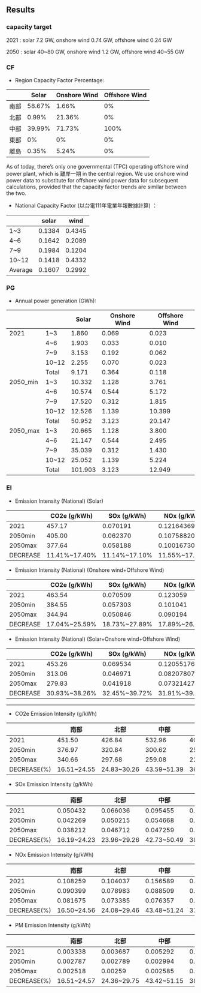 
## Results
### capacity target

2021 : solar 7.2 GW, onshore wind 0.74 GW, offshore wind 0.24 GW

2050 : solar 40~80 GW, onshore wind 1.2 GW, offshore wind 40~55 GW


### CF
 - Region Capacity Factor Percentage: 

|         | Solar         | Onshore Wind          | Offshore Wind
| -------- | ------------- | ------------- |  ------------- |
| 南部     | 58.67%        | 1.66%         | 0%
| 北部     | 0.99%         | 21.36%        | 0%
| 中部     | 39.99%        | 71.73%        | 100% 
| 東部     | 0%            | 0%            | 0%
| 離島     | 0.35%         | 5.24%         | 0%

As of today, there’s only one governmental (TPC) operating offshore wind power plant,  which is 離岸一期 in the central region. 
We use onshore wind power data to substitute for offshore wind power data for subsequent calculations, provided that the capacity factor trends are similar between the two.


 - National Capacity Factor (以台電111年電業年報數據計算) ：
 
|       | solar  | wind   |
|-------|--------|--------|
| 1~3   | 0.1384 | 0.4345 |
| 4~6   | 0.1642 | 0.2089 |
| 7~9   | 0.1984 | 0.1204 |
| 10~12 | 0.1418 | 0.4332 |
| Average| 0.1607 | 0.2992 |


### PG
 - Annual power generation (GWh): 

|        |         | Solar        | Onshore Wind          | Offshore Wind          |
|--------|---------|--------------|-----------------------|------------------------|
| 2021   | 1~3     | 1.860        | 0.069                 | 0.023                  |
|        | 4~6     | 1.903        | 0.033                 | 0.010                  |
|        | 7~9     | 3.153        | 0.192                 | 0.062                  |
|        | 10~12   | 2.255        | 0.070                 | 0.023                  |
|   |Total       | 9.171        | 0.364                 | 0.118                  |
| 2050_min | 1~3     | 10.332       | 1.128                 | 3.761                  |
|        | 4~6     | 10.574       | 0.544                 | 5.172                  |
|        | 7~9     | 17.520       | 0.312                 | 1.815                  |
|        | 10~12   | 12.526       | 1.139                 | 10.399                 |
|   | Total  | 50.952       | 3.123                 | 20.147                 |
| 2050_max | 1~3     | 20.665       | 1.128                 | 3.800                  |
|        | 4~6     | 21.147       | 0.544                 | 2.495                  |
|        | 7~9     | 35.039       | 0.312                 | 1.430                  |
|        | 10~12   | 25.052       | 1.139                 | 5.224                  |
|     | Total   | 101.903      | 3.123                 | 12.949                 |





### EI
 - Emission Intensity (National) (Solar)
 
|           | CO2e (g/kWh) | SOx (g/kWh) | NOx (g/kWh) | PM (g/kWh) |
|-----------|--------------|-------------|-------------|------------|
| 2021      | 457.17       | 0.070191    | 0.12164369  | 0.00406047 |
| 2050min   | 405.00       | 0.062370    | 0.10758820  | 0.00360143 |
| 2050max   | 377.64       | 0.058188    | 0.10016730  | 0.00335824 |
| DECREASE  | 11.41%~17.40% | 11.14%~17.10%| 11.55%~17.66%| 11.31%~17.29%|

 - Emission Intensity (National) (Onshore wind+Offshore Wind)

|           | CO2e (g/kWh) | SOx (g/kWh) | NOx (g/kWh) | PM (g/kWh) |
|-----------|--------------|-------------|-------------|------------|
| 2021      | 463.54       | 0.070509    | 0.123059    | 0.004091   |
| 2050min   | 384.55       | 0.057303    | 0.101041    | 0.003338   |
| 2050max   | 344.94       | 0.050846    | 0.090194    | 0.002968   |
| DECREASE  | 17.04%~25.59% | 18.73%~27.89%| 17.89%~26.71%| 18.41%~27.45%|



 - Emission Intensity (National) (Solar+Onshore wind+Offshore Wind)

|           | CO2e (g/kWh) | SOx (g/kWh) | NOx (g/kWh) | PM (g/kWh) |
|-----------|-------------|------------|------------|------------|
| 2021      | 453.26      | 0.069534   | 0.12055176 | 0.00402305 |
| 2050min   | 313.06      | 0.046971   | 0.08207807 | 0.00272495 |
| 2050max   | 279.83      | 0.041918   | 0.07321427 | 0.00243117 |
| DECREASE  | 30.93%~38.26% | 32.45%~39.72% | 31.91%~39.27% | 32.27%~39.57% |


---


 - CO2e Emission Intensity (g/kWh) 

|         | 南部    | 北部    | 中部    | 東部    | 全台平均  |
| ------- | ------- | ------- | ------- | ------- | ---------- |
| 2021    | 451.50  | 426.84  | 532.96  | 401.73  | 453.26     |
| 2050min | 376.97  | 320.84  | 300.62  | 253.81  | 313.06     |
| 2050max | 340.66  | 297.68  | 259.08  | 221.89  | 279.83     |
| DECREASE(%) | 16.51~24.55  | 24.83~30.26  | 43.59~51.39  | 36.82~44.77  | 30.93~38.26     |


  
 - SOx Emission Intensity (g/kWh)
 
|         | 南部      | 北部      | 中部      | 東部      | 全台平均  |
| ------- | --------- | --------- | --------- | --------- | ---------- |
| 2021    | 0.050432  | 0.066036  | 0.095455  | 0.066213  | 0.069534   |
| 2050min | 0.042269  | 0.050215  | 0.054668  | 0.040732  | 0.046971   |
| 2050max | 0.038212  | 0.046712  | 0.047259  | 0.035487  | 0.041918   |
| DECREASE(%) | 16.19~24.23  | 23.96~29.26       | 42.73~50.49      | 38.48~46.40       | 32.45~39.72    |


 - NOx Emission Intensity (g/kWh)
 
|         | 南部      | 北部      | 中部      | 東部      | 全台平均    |
| ------- | --------- | --------- | --------- | --------- | ---------- |
| 2021    | 0.108259  | 0.104037  | 0.156589  | 0.113322  | 0.12055176 |
| 2050min | 0.090399  | 0.078983  | 0.088509  | 0.070421  | 0.08207807 |
| 2050max | 0.081675  | 0.073385  | 0.076357  | 0.06144   | 0.07321427 |
| DECREASE(%) | 16.50~24.56   | 24.08~29.46     | 43.48~51.24      | 37.86~45.78    | 31.91~39.27     |


 - PM Emission Intensity (g/kWh)
 
|         | 南部      | 北部      | 中部      | 東部      | 全台平均    |
| ------- | --------- | --------- | --------- | --------- | ---------- |
| 2021    | 0.003338  | 0.003687  | 0.005292  | 0.003776  | 0.00402305 |
| 2050min | 0.002787  | 0.002789  | 0.002994  | 0.00233   | 0.00272495 |
| 2050max | 0.002518  | 0.00259   | 0.002585  | 0.002031  | 0.00243117 |
| DECREASE(%) | 16.51~24.57 | 24.36~29.75      | 43.42~51.15      | 38.29~46.21       | 32.27~39.57    |
